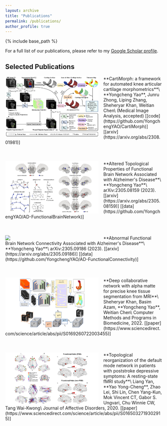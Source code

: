 ```yaml
---
layout: archive
title: "Publications"
permalink: /publications/
author_profile: true
---
```



{% include base_path %}

For a full list of our publications, please refer to my [Google Scholar profile](https://scholar.google.com/citations?user=hXG5NXAAAAAJ&hl=en).

Selected Publications
------

<img align="left" width="300" src="/_pages/publications.assets/paper-CartiMorph.png" style="margin-right: 15px" /> 
**CartiMorph: a framework for automated knee articular cartilage morphometrics**\
**Yongcheng Yao**, Junru Zhong, Liping Zhang, Sheheryar Khan, Weitian Chen\
(Medical Image Analysis, accepted) [[code](https://github.com/YongchengYAO/CartiMorph)] [[arxiv](https://arxiv.org/abs/2308.01981)]<br />
<br /><br /><br />

<img align="left" width="300" src="/_pages/publications.assets/paper-AD-brainNetwork.png" style="margin-right: 15px" /> 
**Altered Topological Properties of Functional Brain Network Associated with Alzheimer's Disease**\
**Yongcheng Yao**\
arXiv:2305.08159 (2023). [[arxiv](https://arxiv.org/abs/2305.08159)] [[data](https://github.com/YongchengYAO/AD-FunctionalBrainNetwork)] <br />
<br /><br /><br />

<img align="left" width="300" src="/_pages/publications.assets/paper-AD-connectivity.png" style="margin-right: 15px" /> 
**Abnormal Functional Brain Network Connectivity Associated with Alzheimer's Disease**\
**Yongcheng Yao**\
arXiv:2305.09186 (2023). [[arxiv](https://arxiv.org/abs/2305.09186)] [[data](https://github.com/YongchengYAO/AD-FunctionalConnectivity)] <br />
<br /><br /><br />

<img align="left" width="300" src="/_pages/publications.assets/paper-alphaMatte-2022.png" style="margin-right: 15px" /> 
**Deep collaborative network with alpha matte for precise knee tissue segmentation from MRI**\
Sheheryar Khan, Basim Azam, **Yongcheng Yao**, Weitian Chen\
Computer Methods and Programs in Biomedicine, 2022. [[paper](https://www.sciencedirect.com/science/article/abs/pii/S0169260722003455)] <br />
<br /><br /><br />


<img align="left" width="300" src="/_pages/publications.assets/paper-PSD-2020.png" style="margin-right: 15px" /> 
**Topological reorganization of the default mode network in patients with poststroke depressive symptoms: A resting-state fMRI study**\
Liang Yan, **Yao Yong-Cheng**, Zhao Lei, Shi Lin, Chen Yang-Kun, Mok Vincent CT, Gabor S. Ungvari, Chu Winnie CW, Tang Wai-Kwong\
Journal of Affective Disorders, 2020. [[paper](https://www.sciencedirect.com/science/article/abs/pii/S0165032719302915)] <br />
<br /><br />
